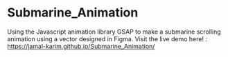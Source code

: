 # Submarine_Animation

Using the Javascript animation library GSAP to make a submarine scrolling animation using a vector designed in Figma. 
Visit the live demo here! : https://jamal-karim.github.io/Submarine_Animation/

